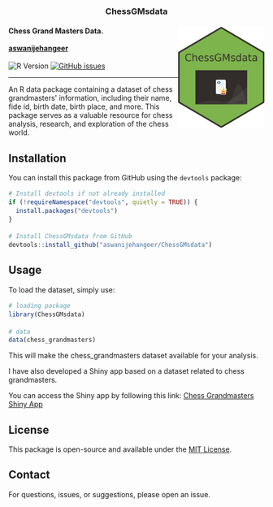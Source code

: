 <h3 align="center">ChessGMsdata</h3>

<h4>
<img src="ChessGMsdata-hex.png" width="170" height="200" align="right"/>
  Chess Grand Masters Data.
   <br><br>
  <a href="https://www.linkedin.com/in/aswanijehangeer/">aswanijehangeer</a>
</h4>

![R Version](https://img.shields.io/badge/R-%3E%3D%203.0.0-blue)
[![GitHub issues](https://img.shields.io/github/issues/aswanijehangeer/ChessGMsdata)](https://github.com/aswanijehangeer/ChessGMsdata/issues)

---

An R data package containing a dataset of chess grandmasters' information, including their name, fide id, birth date, birth place, and more. This package serves as a valuable resource for chess analysis, research, and exploration of the chess world.

## Installation

You can install this package from GitHub using the `devtools` package:

```R
# Install devtools if not already installed
if (!requireNamespace("devtools", quietly = TRUE)) {
  install.packages("devtools")
}

# Install ChessGMsdata from GitHub
devtools::install_github("aswanijehangeer/ChessGMsdata")
```

## Usage

To load the dataset, simply use:

```R
# loading package
library(ChessGMsdata)

# data
data(chess_grandmasters)
```

This will make the chess_grandmasters dataset available for your analysis.

I have also developed a Shiny app based on a dataset related to chess grandmasters.

You can access the Shiny app by following this link: [Chess Grandmasters Shiny App](https://aswanijahangeer.shinyapps.io/chess_grandmasters_shinyapp/)

## License

This package is open-source and available under the [MIT License](LICENSE).

## Contact

For questions, issues, or suggestions, please open an issue.
